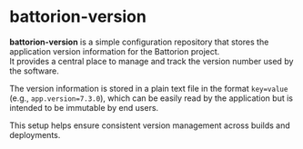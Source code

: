 # battorion-version

**battorion-version** is a simple configuration repository that stores the application version information for the Battorion project.  
It provides a central place to manage and track the version number used by the software.

The version information is stored in a plain text file in the format `key=value` (e.g., `app.version=7.3.0`), which can be easily read by the application but is intended to be immutable by end users.

This setup helps ensure consistent version management across builds and deployments.
